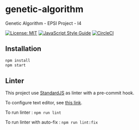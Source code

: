 # genetic-algorithm

Genetic Algorithm - EPSI Project - I4

[![License: MIT](https://img.shields.io/badge/License-MIT-yellow.svg)](https://opensource.org/licenses/MIT)
[![JavaScript Style Guide](https://img.shields.io/badge/code_style-standard-brightgreen.svg)](https://standardjs.com)
[![CircleCI](https://circleci.com/gh/EPSIBordeaux/genetic-algorithm.svg?style=svg)](https://circleci.com/gh/EPSIBordeaux/genetic-algorithm)

## Installation

```bash
npm install
npm start
```

## Linter

This project use [StandardJS](https://standardjs.com) as linter with a pre-commit hook.

To configure text editor, see [this link](https://standardjs.com/#are-there-text-editor-plugins).

To run linter : `npm run lint`

To run linter with auto-fix : `npm run lint:fix`
